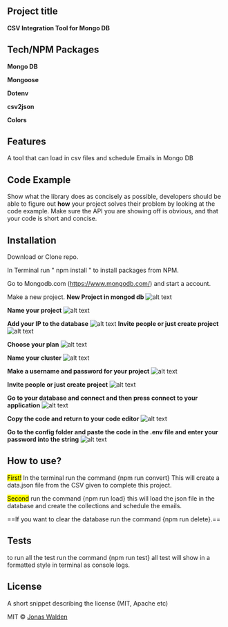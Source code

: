 ## Project title

**CSV Integration Tool for Mongo DB**

## Tech/NPM Packages

**Mongo DB**

**Mongoose**

**Dotenv**

**csv2json**

**Colors**

## Features

A tool that can load in csv files and schedule Emails in Mongo DB

## Code Example

Show what the library does as concisely as possible, developers should be able to figure out **how** your project solves their problem by looking at the code example. Make sure the API you are showing off is obvious, and that your code is short and concise.

## Installation

Download or Clone repo.

In Terminal run " npm install " to install packages from NPM.

Go to Mongodb.com (https://www.mongodb.com/) and start a account.

Make a new project.
**New Project in mongod db**
![alt text](screenshots/NewProjectDemo.png "New Project in mongod db")

**Name your project**
![alt text](screenshots/NewProjectDB.png "Name your project")

**Add your IP to the database**
![alt text](screenshots/BuildDataBase.png "Add your IP to the database")
**Invite people or just create project**
![alt text](screenshots/CreateProject.png "Invite people or just create project")

**Choose your plan**
![alt text](screenshots/ChooseYourPlan.png "Choose your plan")

**Name your cluster**
![alt text](screenshots/NameYourcluster.png "Name your cluster")

**Make a username and password for your project**
![alt text](screenshots/DataBaseUserNameAndPassword.png "Make a username and password for your project")

**Invite people or just create project**
![alt text](screenshots/CreateProject.png "Invite people or just create project")

**Go to your database and connect and then press connect to your application**
![alt text](screenshots/connectToApp.png "Go to your database and connect and then press connect to your application")

**Copy the code and return to your code editor**
![alt text](screenshots/CopyCode.png "Copy the code and return to your code editor")

**Go to the config folder and paste the code in the .env file and enter your password into the string**
![alt text](screenshots/ENV.png "Go to the config folder and past the code in the .env file and enter your password into the string")

## How to use?

<mark>First!</mark>
In the terminal run the command {npm run convert} This will create a data.json file from the CSV given to complete this project.

<mark>Second</mark> run the command {npm run load} this will load the json file in the database and create the collections and schedule the emails.

==If you want to clear the database run the command {npm run delete}.==

## Tests

to run all the test run the command {npm run test} all test will show in a formatted style in terminal as console logs.

## License

A short snippet describing the license (MIT, Apache etc)

MIT © [Jonas Walden]()
